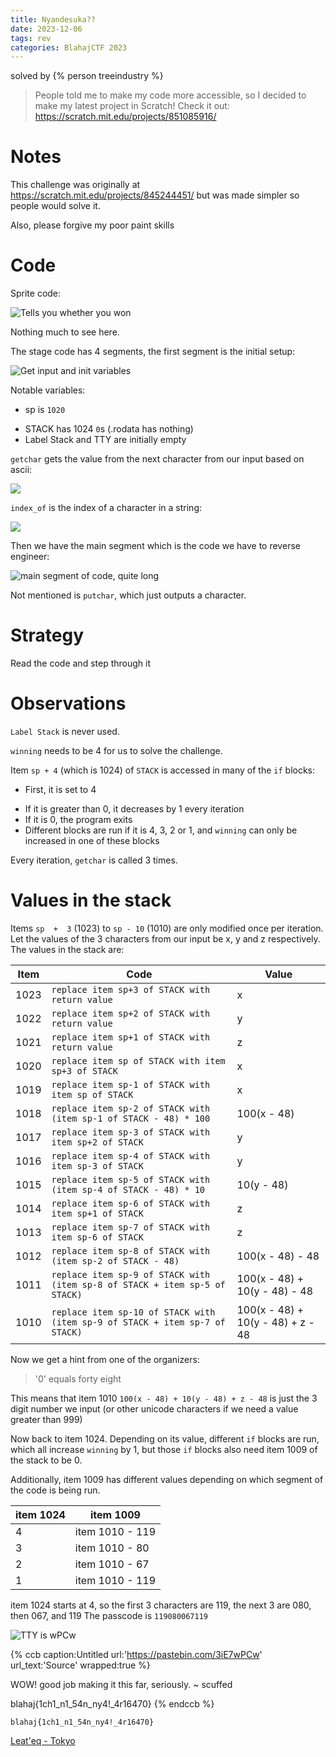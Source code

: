 ```yaml
---
title: Nyandesuka??
date: 2023-12-06
tags: rev
categories: BlahajCTF 2023
---
```


solved by {% person treeindustry %}

> People told me to make my code more accessible, so I decided to make my latest project in Scratch! Check it out: https://scratch.mit.edu/projects/851085916/

# Notes

This challenge was originally at https://scratch.mit.edu/projects/845244451/ but was made simpler so people would solve it.

Also, please forgive my poor paint skills

# Code

Sprite code:

![Tells you whether you won](/static/BlahajCTF2023/nyan_1.PNG)

Nothing much to see here.

The stage code has 4 segments, the first segment is the initial setup:

![Get input and init variables](/static/BlahajCTF2023/nyan_2.PNG)

Notable variables:

+ sp is `1020`
- STACK has 1024 `0`s (.rodata has nothing)
- Label Stack and TTY are initially empty

`getchar` gets the value from the next character from our input based on ascii:

![](/static/BlahajCTF2023/nyan_3.PNG)

`index_of` is the index of a character in a string:

![](/static/BlahajCTF2023/nyan_4.PNG)

Then we have the main segment which is the code we have to reverse engineer:

![main segment of code, quite long](/static/BlahajCTF2023/nyan_5.PNG)

Not mentioned is `putchar`, which just outputs a character.

# Strategy

Read the code and step through it

# Observations

`Label Stack` is never used.

`winning` needs to be 4 for us to solve the challenge.

Item `sp + 4` (which is 1024) of `STACK` is accessed in many of the `if` blocks:
+ First, it is set to 4
- If it is greater than 0, it decreases by 1 every iteration
- If it is 0, the program exits
- Different blocks are run if it is 4, 3, 2 or 1, and `winning` can only be increased in one of these blocks

Every iteration, `getchar` is called 3 times.

# Values in the stack

Items `sp  +  3` (1023) to `sp - 10` (1010) are only modified once per iteration. Let the values of the 3 characters from our input be x, y and z respectively. The values in the stack are:

| Item | Code | Value |
| --- | --- | --- |
| 1023 | `replace item sp+3 of STACK with return value` | x |
| 1022 | `replace item sp+2 of STACK with return value` | y |
| 1021 | `replace item sp+1 of STACK with return value` | z |
| 1020 | `replace item sp of STACK with item sp+3 of STACK` | x |
| 1019 | `replace item sp-1 of STACK with item sp of STACK` | x |
| 1018 | `replace item sp-2 of STACK with (item sp-1 of STACK - 48) * 100` | 100(x - 48) |
| 1017 | `replace item sp-3 of STACK with item sp+2 of STACK` | y |
| 1016 | `replace item sp-4 of STACK with item sp-3 of STACK` | y |
| 1015 | `replace item sp-5 of STACK with (item sp-4 of STACK - 48) * 10` | 10(y - 48) |
| 1014 | `replace item sp-6 of STACK with item sp+1 of STACK` | z |
| 1013 | `replace item sp-7 of STACK with item sp-6 of STACK` | z |
| 1012 | `replace item sp-8 of STACK with (item sp-2 of STACK - 48)` | 100(x - 48) - 48 |
| 1011 | `replace item sp-9 of STACK with (item sp-8 of STACK + item sp-5 of STACK)` | 100(x - 48) + 10(y - 48) - 48 |
| 1010 | `replace item sp-10 of STACK with (item sp-9 of STACK + item sp-7 of STACK)` | 100(x - 48) + 10(y - 48) + z - 48 |

Now we get a hint from one of the organizers:

> '0' equals forty eight

This means that item 1010 `100(x - 48) + 10(y - 48) + z - 48` is just the 3 digit number we input (or other unicode characters if we need a value greater than 999)

Now back to item 1024. Depending on its value, different `if` blocks are run, which all increase `winning` by 1, but those `if` blocks also need item 1009 of the stack to be 0.

Additionally, item 1009 has different values depending on which segment of the code is being run.

| item 1024 | item 1009 |
| --- | --- |
| 4 | item 1010 - 119 |
| 3 | item 1010 - 80 |
| 2 | item 1010 - 67 |
| 1 | item 1010 - 119 |

item 1024 starts at 4, so the first 3 characters are 119, the next 3 are 080, then 067, and 119
The passcode is `119080067119`

![TTY is wPCw](/static/BlahajCTF2023/nyan_6.PNG)

{% ccb caption:Untitled url:'https://pastebin.com/3iE7wPCw' url_text:'Source' wrapped:true %}
 
WOW! good job making it this far, seriously. ~ scuffed 
 
blahaj{1ch1_n1_54n_ny4!_4r16470}
{% endccb %}

`blahaj{1ch1_n1_54n_ny4!_4r16470}`

[Leat\'eq - Tokyo](https://youtu.be/XlrWmtUdoOk)